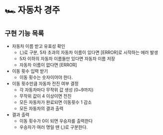 # 🏎️ 자동차 경주

## 구현 기능 목록

- 자동차 이름 받고 유효성 확인
  - (,)로 구분, 5자 초과의 자동차 이름이 있다면 [ERROR]로 시작하는 에러 발생
  - 5자 이하의 자동차 이름들만 있다면 자동차 이름 저장
  - 자동차 이름이 없다면 [ERROR]
- 이동 횟수 입력 받기
  - 이동 횟수는 숫자이어야 한다.
- 이동 횟수만큼 자동차 전진 여부 결정
  - 각 자동차마다 무작위 값 생성 (0~9까지)
  - 무작위 값이 4 이상이면 전진
  - 모든 자동차가 완료되면 이동횟수 1 감소
  - 모든 자동차의 결과 출력
- 결과 출력
  - 이동 횟수가 0이 되면 우승자를 출력한다
  - 우승자가 여러 명일 땐 (,)로 구분한다.
